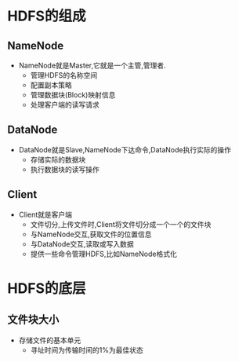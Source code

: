 # HDFS的组成

## NameNode

- NameNode就是Master,它就是一个主管,管理者.
  - 管理HDFS的名称空间
  - 配置副本策略
  - 管理数据块(Block)映射信息
  - 处理客户端的读写请求

## DataNode

- DataNode就是Slave,NameNode下达命令,DataNode执行实际的操作
  - 存储实际的数据块
  - 执行数据块的读写操作

## Client

- Client就是客户端
  - 文件切分,上传文件时,Client将文件切分成一个一个的文件块
  - 与NameNode交互,获取文件的位置信息
  - 与DataNode交互,读取或写入数据
  - 提供一些命令管理HDFS,比如NameNode格式化

# HDFS的底层

## 文件块大小

- 存储文件的基本单元
  - 寻址时间为传输时间的1%为最佳状态